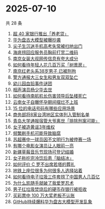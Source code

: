 # 2025-07-10

共 28 条

<!-- BEGIN -->
<!-- 最后更新时间 Thu Jul 10 2025 12:33:58 GMT+0800 (China Standard Time) -->

1. [超 40 家银行推出「养老贷」](https://www.zhihu.com/search?q=%E8%B6%85%2040%20%E5%AE%B6%E9%93%B6%E8%A1%8C%E6%8E%A8%E5%87%BA%E3%80%8C%E5%85%BB%E8%80%81%E8%B4%B7%E3%80%8D)
1. [华为盘古大模型被曝抄袭](https://www.zhihu.com/search?q=%E5%8D%8E%E4%B8%BA%E7%9B%98%E5%8F%A4%E5%A4%A7%E6%A8%A1%E5%9E%8B%E8%A2%AB%E6%9B%9D%E6%8A%84%E8%A2%AD)
1. [尖子生沉迷手机高考失常被扫地出门](https://www.zhihu.com/search?q=%E5%B0%96%E5%AD%90%E7%94%9F%E6%B2%89%E8%BF%B7%E6%89%8B%E6%9C%BA%E9%AB%98%E8%80%83%E5%A4%B1%E5%B8%B8%E8%A2%AB%E6%89%AB%E5%9C%B0%E5%87%BA%E9%97%A8)
1. [海底捞回应服务员胸前打赏二维码](https://www.zhihu.com/search?q=%E6%B5%B7%E5%BA%95%E6%8D%9E%E5%9B%9E%E5%BA%94%E6%9C%8D%E5%8A%A1%E5%91%98%E8%83%B8%E5%89%8D%E6%89%93%E8%B5%8F%E4%BA%8C%E7%BB%B4%E7%A0%81)
1. [南京女装大叔网传信息有夸大成分](https://www.zhihu.com/search?q=%E5%8D%97%E4%BA%AC%E5%A5%B3%E8%A3%85%E5%A4%A7%E5%8F%94%E7%BD%91%E4%BC%A0%E4%BF%A1%E6%81%AF%E6%9C%89%E5%A4%B8%E5%A4%A7%E6%88%90%E5%88%86)
1. [如何看待年轻人花几百万买「树景房」](https://www.zhihu.com/search?q=%E5%A6%82%E4%BD%95%E7%9C%8B%E5%BE%85%E5%B9%B4%E8%BD%BB%E4%BA%BA%E8%8A%B1%E5%87%A0%E7%99%BE%E4%B8%87%E4%B9%B0%E3%80%8C%E6%A0%91%E6%99%AF%E6%88%BF%E3%80%8D)
1. [南京红老头系38岁男子 已被刑拘](https://www.zhihu.com/search?q=%E5%8D%97%E4%BA%AC%E7%BA%A2%E8%80%81%E5%A4%B4%E7%B3%BB38%E5%B2%81%E7%94%B7%E5%AD%90%20%E5%B7%B2%E8%A2%AB%E5%88%91%E6%8B%98)
1. [警方通报大三女生和男友双双坠亡](https://www.zhihu.com/search?q=%E8%AD%A6%E6%96%B9%E9%80%9A%E6%8A%A5%E5%A4%A7%E4%B8%89%E5%A5%B3%E7%94%9F%E5%92%8C%E7%94%B7%E5%8F%8B%E5%8F%8C%E5%8F%8C%E5%9D%A0%E4%BA%A1)
1. [幼儿园血铅事件谜团](https://www.zhihu.com/search?q=%E5%B9%BC%E5%84%BF%E5%9B%AD%E8%A1%80%E9%93%85%E4%BA%8B%E4%BB%B6%E8%B0%9C%E5%9B%A2)
1. [相声演员杨少华去世](https://www.zhihu.com/search?q=%E7%9B%B8%E5%A3%B0%E6%BC%94%E5%91%98%E6%9D%A8%E5%B0%91%E5%8D%8E%E5%8E%BB%E4%B8%96)
1. [如何看待南航机长伤害领导后坠楼死亡](https://www.zhihu.com/search?q=%E5%A6%82%E4%BD%95%E7%9C%8B%E5%BE%85%E5%8D%97%E8%88%AA%E6%9C%BA%E9%95%BF%E4%BC%A4%E5%AE%B3%E9%A2%86%E5%AF%BC%E5%90%8E%E5%9D%A0%E6%A5%BC%E6%AD%BB%E4%BA%A1)
1. [云南女子自曝怀孕期间摆烂不上班](https://www.zhihu.com/search?q=%E4%BA%91%E5%8D%97%E5%A5%B3%E5%AD%90%E8%87%AA%E6%9B%9D%E6%80%80%E5%AD%95%E6%9C%9F%E9%97%B4%E6%91%86%E7%83%82%E4%B8%8D%E4%B8%8A%E7%8F%AD)
1. [15 位的电话号码有哪些应用场景](https://www.zhihu.com/search?q=15%20%E4%BD%8D%E7%9A%84%E7%94%B5%E8%AF%9D%E5%8F%B7%E7%A0%81%E6%9C%89%E5%93%AA%E4%BA%9B%E5%BA%94%E7%94%A8%E5%9C%BA%E6%99%AF)
1. [商务部将8家台湾地区实体列入管制名单](https://www.zhihu.com/search?q=%E5%95%86%E5%8A%A1%E9%83%A8%E5%B0%868%E5%AE%B6%E5%8F%B0%E6%B9%BE%E5%9C%B0%E5%8C%BA%E5%AE%9E%E4%BD%93%E5%88%97%E5%85%A5%E7%AE%A1%E5%88%B6%E5%90%8D%E5%8D%95)
1. [青岛大学通报宿管大爷离世「排除刑案可能」](https://www.zhihu.com/search?q=%E9%9D%92%E5%B2%9B%E5%A4%A7%E5%AD%A6%E9%80%9A%E6%8A%A5%E5%AE%BF%E7%AE%A1%E5%A4%A7%E7%88%B7%E7%A6%BB%E4%B8%96%E3%80%8C%E6%8E%92%E9%99%A4%E5%88%91%E6%A1%88%E5%8F%AF%E8%83%BD%E3%80%8D)
1. [女子被造黄谣3年维权](https://www.zhihu.com/search?q=%E5%A5%B3%E5%AD%90%E8%A2%AB%E9%80%A0%E9%BB%84%E8%B0%A33%E5%B9%B4%E7%BB%B4%E6%9D%83)
1. [频繁刷手机可能导致脑腐](https://www.zhihu.com/search?q=%E9%A2%91%E7%B9%81%E5%88%B7%E6%89%8B%E6%9C%BA%E5%8F%AF%E8%83%BD%E5%AF%BC%E8%87%B4%E8%84%91%E8%85%90)
1. [苏超赛中一球员因不文明行为被停赛一场](https://www.zhihu.com/search?q=%E8%8B%8F%E8%B6%85%E8%B5%9B%E4%B8%AD%E4%B8%80%E7%90%83%E5%91%98%E5%9B%A0%E4%B8%8D%E6%96%87%E6%98%8E%E8%A1%8C%E4%B8%BA%E8%A2%AB%E5%81%9C%E8%B5%9B%E4%B8%80%E5%9C%BA)
1. [有哪个电影女演员让人眼前一亮](https://www.zhihu.com/search?q=%E6%9C%89%E5%93%AA%E4%B8%AA%E7%94%B5%E5%BD%B1%E5%A5%B3%E6%BC%94%E5%91%98%E8%AE%A9%E4%BA%BA%E7%9C%BC%E5%89%8D%E4%B8%80%E4%BA%AE)
1. [新疆草莓音乐节现场可登记结婚](https://www.zhihu.com/search?q=%E6%96%B0%E7%96%86%E8%8D%89%E8%8E%93%E9%9F%B3%E4%B9%90%E8%8A%82%E7%8E%B0%E5%9C%BA%E5%8F%AF%E7%99%BB%E8%AE%B0%E7%BB%93%E5%A9%9A)
1. [女子称吃完冷饮后患「脑结冰」](https://www.zhihu.com/search?q=%E5%A5%B3%E5%AD%90%E7%A7%B0%E5%90%83%E5%AE%8C%E5%86%B7%E9%A5%AE%E5%90%8E%E6%82%A3%E3%80%8C%E8%84%91%E7%BB%93%E5%86%B0%E3%80%8D)
1. [如何评价 C 罗不出席若塔的葬礼](https://www.zhihu.com/search?q=%E5%A6%82%E4%BD%95%E8%AF%84%E4%BB%B7%20C%20%E7%BD%97%E4%B8%8D%E5%87%BA%E5%B8%AD%E8%8B%A5%E5%A1%94%E7%9A%84%E8%91%AC%E7%A4%BC)
1. [地铁上座位很多为何很多人选择站着](https://www.zhihu.com/search?q=%E5%9C%B0%E9%93%81%E4%B8%8A%E5%BA%A7%E4%BD%8D%E5%BE%88%E5%A4%9A%E4%B8%BA%E4%BD%95%E5%BE%88%E5%A4%9A%E4%BA%BA%E9%80%89%E6%8B%A9%E7%AB%99%E7%9D%80)
1. [如何看待电子垃圾三件套捞了中国男人几百亿](https://www.zhihu.com/search?q=%E5%A6%82%E4%BD%95%E7%9C%8B%E5%BE%85%E7%94%B5%E5%AD%90%E5%9E%83%E5%9C%BE%E4%B8%89%E4%BB%B6%E5%A5%97%E6%8D%9E%E4%BA%86%E4%B8%AD%E5%9B%BD%E7%94%B7%E4%BA%BA%E5%87%A0%E7%99%BE%E4%BA%BF)
1. [为什么凯随手就破了我爱罗忍术](https://www.zhihu.com/search?q=%E4%B8%BA%E4%BB%80%E4%B9%88%E5%87%AF%E9%9A%8F%E6%89%8B%E5%B0%B1%E7%A0%B4%E4%BA%86%E6%88%91%E7%88%B1%E7%BD%97%E5%BF%8D%E6%9C%AF)
1. [男子扛垃圾焚烧后的硬币存银行被拒收](https://www.zhihu.com/search?q=%E7%94%B7%E5%AD%90%E6%89%9B%E5%9E%83%E5%9C%BE%E7%84%9A%E7%83%A7%E5%90%8E%E7%9A%84%E7%A1%AC%E5%B8%81%E5%AD%98%E9%93%B6%E8%A1%8C%E8%A2%AB%E6%8B%92%E6%94%B6)
1. [买彩票中 100 万大奖老板不认账](https://www.zhihu.com/search?q=%E4%B9%B0%E5%BD%A9%E7%A5%A8%E4%B8%AD%20100%20%E4%B8%87%E5%A4%A7%E5%A5%96%E8%80%81%E6%9D%BF%E4%B8%8D%E8%AE%A4%E8%B4%A6)
1. [GitHub持续爆料华为盘古大模型开发乱象](https://www.zhihu.com/search?q=GitHub%E6%8C%81%E7%BB%AD%E7%88%86%E6%96%99%E5%8D%8E%E4%B8%BA%E7%9B%98%E5%8F%A4%E5%A4%A7%E6%A8%A1%E5%9E%8B%E5%BC%80%E5%8F%91%E4%B9%B1%E8%B1%A1)

<!-- END -->
